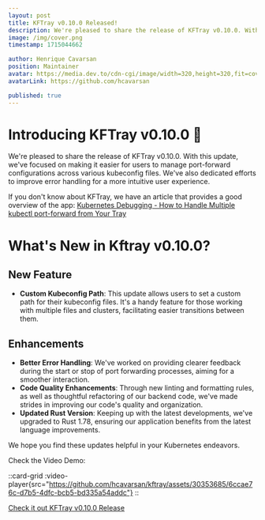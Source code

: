 ```yaml
---
layout: post
title: KFTray v0.10.0 Released!
description: We're pleased to share the release of KFTray v0.10.0. With this update, we've focused on making it easier for users to manage port-forward configurations across various kubeconfig files. We've also dedicated efforts to improve error handling for a more intuitive user experience.
image: /img/cover.png
timestamp: 1715044662

author: Henrique Cavarsan
position: Maintainer
avatar: https://media.dev.to/cdn-cgi/image/width=320,height=320,fit=cover,gravity=auto,format=auto/https%3A%2F%2Fdev-to-uploads.s3.amazonaws.com%2Fuploads%2Fuser%2Fprofile_image%2F1243406%2F70a23663-0e74-428f-9f28-9e83c6178188.jpeg
avatarLink: https://github.com/hcavarsan

published: true
---
```


# Introducing KFTray v0.10.0 🚀

We're pleased to share the release of KFTray v0.10.0. With this update, we've focused on making it easier for users to manage port-forward configurations across various kubeconfig files. We've also dedicated efforts to improve error handling for a more intuitive user experience.


If you don't know about KFTray, we have an article that provides a good overview of the app:
[Kubernetes Debugging - How to Handle Multiple kubectl port-forward from Your Tray](https://kftray.app/blog/posts/3-kubernetes-debugging-handling)

# What's New in Kftray v0.10.0?

## New Feature
- **Custom Kubeconfig Path**: This update allows users to set a custom path for their kubeconfig files. It's a handy feature for those working with multiple files and clusters, facilitating easier transitions between them.

## Enhancements
- **Better Error Handling**: We've worked on providing clearer feedback during the start or stop of port forwarding processes, aiming for a smoother interaction.
- **Code Quality Enhancements**: Through new linting and formatting rules, as well as thoughtful refactoring of our backend code, we've made strides in improving our code's quality and organization.
- **Updated Rust Version**: Keeping up with the latest developments, we've upgraded to Rust 1.78, ensuring our application benefits from the latest language improvements.

We hope you find these updates helpful in your Kubernetes endeavors.

Check the Video Demo:

::card-grid
  :video-player{src="https://github.com/hcavarsan/kftray/assets/30353685/6ccae76c-d7b5-4dfc-bcb5-bd335a54addc"}
::

[Check it out KFTray v0.10.0 Release](https://lnkd.in/d6QuFffQ)
